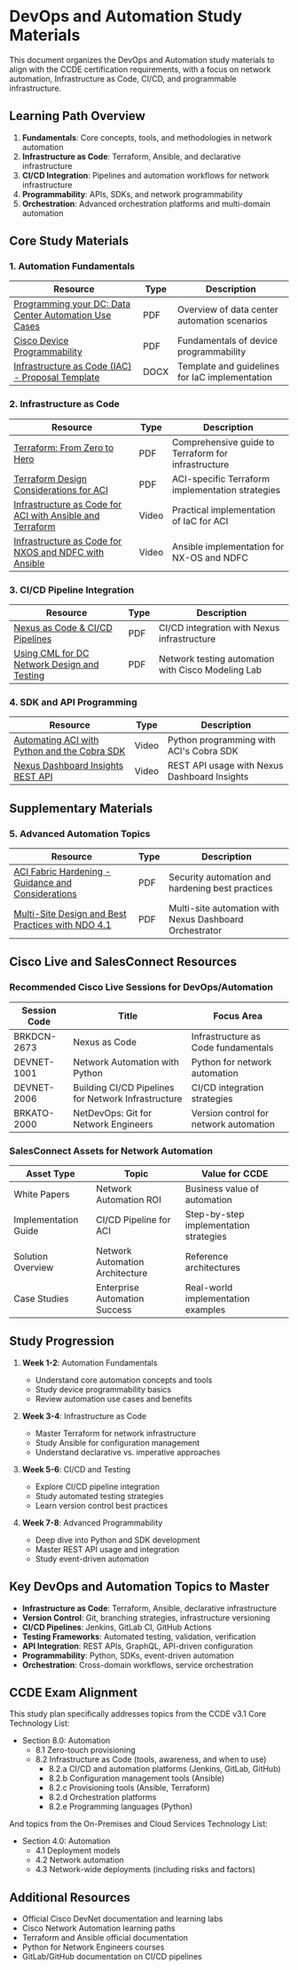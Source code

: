 # DevOps and Automation Study Materials

This document organizes the DevOps and Automation study materials to align with the CCDE certification requirements, with a focus on network automation, Infrastructure as Code, CI/CD, and programmable infrastructure.

## Learning Path Overview

1. **Fundamentals**: Core concepts, tools, and methodologies in network automation
2. **Infrastructure as Code**: Terraform, Ansible, and declarative infrastructure
3. **CI/CD Integration**: Pipelines and automation workflows for network infrastructure 
4. **Programmability**: APIs, SDKs, and network programmability
5. **Orchestration**: Advanced orchestration platforms and multi-domain automation

## Core Study Materials

### 1. Automation Fundamentals

| Resource                                                                                                                                                                  | Type | Description                                    |
| ------------------------------------------------------------------------------------------------------------------------------------------------------------------------- | ---- | ---------------------------------------------- |
| [Programming your DC: Data Center Automation Use Cases](./Cisco_Sales_ACI_AI/PIW%20-%20Programming%20your%20DC_%20Data%20Center%20Automation%20Use%20Cases%20-%20PDF.PDF) | PDF  | Overview of data center automation scenarios   |
| [Cisco Device Programmability](./Cisco_Sales_ACI_AI/PIW%20-%20Tech%20-%20Cisco%20Device%20Programmability-PDF.PDF)                                                        | PDF  | Fundamentals of device programmability         |
| [Infrastructure as Code (IAC) - Proposal Template](./Cisco_Sales_ACI_AI/Infrastructure%20as%20Code%20(IAC)%20-%20Proposal%20Template%20for%20Partner%20Sales.DOCX)        | DOCX | Template and guidelines for IaC implementation |

### 2. Infrastructure as Code

| Resource                                                                                                                                                        | Type  | Description                                         |
| --------------------------------------------------------------------------------------------------------------------------------------------------------------- | ----- | --------------------------------------------------- |
| [Terraform: From Zero to Hero](./Cisco_Sales_ACI_AI/EMEAR%20DC%20PVT%202021_Terraform_%20from%20zero%20to%20hero%20-%20PDF.PDF)                                 | PDF   | Comprehensive guide to Terraform for infrastructure |
| [Terraform Design Considerations for ACI](./Cisco_Sales_ACI_AI/EMEA%20DC%20PVT%20Nov%202023_Terraform%20design%20considerations%20for%20ACI%20-%20PDF.PDF)      | PDF   | ACI-specific Terraform implementation strategies    |
| [Infrastructure as Code for ACI with Ansible and Terraform](./Cisco_Sales_ACI_AI/Infrastructure%20as%20Code%20for%20ACI%20with%20Ansible%20and%20Terraform.MP4) | Video | Practical implementation of IaC for ACI             |
| [Infrastructure as Code for NXOS and NDFC with Ansible](./Cisco_Sales_ACI_AI/Infrastructure%20as%20code%20for%20NXOS%20and%20NDFC%20with%20Ansible.MP4)         | Video | Ansible implementation for NX-OS and NDFC           |

### 3. CI/CD Pipeline Integration

| Resource                                                                                                                                                                        | Type | Description                                        |
| ------------------------------------------------------------------------------------------------------------------------------------------------------------------------------- | ---- | -------------------------------------------------- |
| [Nexus as Code & CI/CD Pipelines](./Cisco_Sales_ACI_AI/EMEA%20DC%20PVT%20Jun%202023_Nexus%20as%20Code%20%26%20CI_CD%20pipelines...%20-%20PDF.PDF)                               | PDF  | CI/CD integration with Nexus infrastructure        |
| [Using CML for DC Network Design and Testing](./Cisco_Sales_ACI_AI/EMEA%20DC%20PVT%20May%202024_Tectorial_%20Using%20CML%20for%20DC%20Network%20Design%20and%20Testing-PDF.PDF) | PDF  | Network testing automation with Cisco Modeling Lab |

### 4. SDK and API Programming

| Resource                                                                                                                                                  | Type  | Description                                  |
| --------------------------------------------------------------------------------------------------------------------------------------------------------- | ----- | -------------------------------------------- |
| [Automating ACI with Python and the Cobra SDK](./Cisco_Sales_ACI_AI/PIW%20-%20Automating%20ACI%20with%20python%20and%20the%20cobra%20SDK%20-%20Video.MP4) | Video | Python programming with ACI's Cobra SDK      |
| [Nexus Dashboard Insights REST API](./Cisco_Sales_ACI_AI/Say%20hello%20to%20Nexus%20Dashboard%20Insights%20REST%20API.MP4)                                | Video | REST API usage with Nexus Dashboard Insights |

## Supplementary Materials

### 5. Advanced Automation Topics

| Resource                                                                                                                                                                             | Type | Description                                             |
| ------------------------------------------------------------------------------------------------------------------------------------------------------------------------------------ | ---- | ------------------------------------------------------- |
| [ACI Fabric Hardening - Guidance and Considerations](./Cisco_Sales_ACI_AI/EMEA%20DC%20PVT%20Nov%202023_ACI%20Fabric%20Hardening%20-%20Guidance%20and%20Considerations%20-%20PDF.PDF) | PDF  | Security automation and hardening best practices        |
| [Multi-Site Design and Best Practices with NDO 4.1](./Cisco_Sales_ACI_AI/EMEA%20DC%20PVT%20Jun%202023_Multi-Site%20Design%20and%20Best%20Practices%20with%20NDO%204.1%20-%20PDF.PDF) | PDF  | Multi-site automation with Nexus Dashboard Orchestrator |

## Cisco Live and SalesConnect Resources

### Recommended Cisco Live Sessions for DevOps/Automation

| Session Code | Title                                               | Focus Area                             |
| ------------ | --------------------------------------------------- | -------------------------------------- |
| BRKDCN-2673  | Nexus as Code                                       | Infrastructure as Code fundamentals    |
| DEVNET-1001  | Network Automation with Python                      | Python for network automation          |
| DEVNET-2006  | Building CI/CD Pipelines for Network Infrastructure | CI/CD integration strategies           |
| BRKATO-2000  | NetDevOps: Git for Network Engineers                | Version control for network automation |

### SalesConnect Assets for Network Automation

| Asset Type           | Topic                           | Value for CCDE                         |
| -------------------- | ------------------------------- | -------------------------------------- |
| White Papers         | Network Automation ROI          | Business value of automation           |
| Implementation Guide | CI/CD Pipeline for ACI          | Step-by-step implementation strategies |
| Solution Overview    | Network Automation Architecture | Reference architectures                |
| Case Studies         | Enterprise Automation Success   | Real-world implementation examples     |

## Study Progression

1. **Week 1-2**: Automation Fundamentals
   - Understand core automation concepts and tools
   - Study device programmability basics
   - Review automation use cases and benefits

2. **Week 3-4**: Infrastructure as Code
   - Master Terraform for network infrastructure
   - Study Ansible for configuration management
   - Understand declarative vs. imperative approaches

3. **Week 5-6**: CI/CD and Testing
   - Explore CI/CD pipeline integration
   - Study automated testing strategies
   - Learn version control best practices

4. **Week 7-8**: Advanced Programmability
   - Deep dive into Python and SDK development
   - Master REST API usage and integration
   - Study event-driven automation

## Key DevOps and Automation Topics to Master

- **Infrastructure as Code**: Terraform, Ansible, declarative infrastructure
- **Version Control**: Git, branching strategies, infrastructure versioning
- **CI/CD Pipelines**: Jenkins, GitLab CI, GitHub Actions
- **Testing Frameworks**: Automated testing, validation, verification
- **API Integration**: REST APIs, GraphQL, API-driven configuration
- **Programmability**: Python, SDKs, event-driven automation
- **Orchestration**: Cross-domain workflows, service orchestration

## CCDE Exam Alignment

This study plan specifically addresses topics from the CCDE v3.1 Core Technology List:

- Section 8.0: Automation
  - 8.1 Zero-touch provisioning
  - 8.2 Infrastructure as Code (tools, awareness, and when to use)
    - 8.2.a CI/CD and automation platforms (Jenkins, GitLab, GitHub)
    - 8.2.b Configuration management tools (Ansible)
    - 8.2.c Provisioning tools (Ansible, Terraform)
    - 8.2.d Orchestration platforms
    - 8.2.e Programming languages (Python)

And topics from the On-Premises and Cloud Services Technology List:
- Section 4.0: Automation
  - 4.1 Deployment models
  - 4.2 Network automation
  - 4.3 Network-wide deployments (including risks and factors)

## Additional Resources

- Official Cisco DevNet documentation and learning labs
- Cisco Network Automation learning paths
- Terraform and Ansible official documentation
- Python for Network Engineers courses
- GitLab/GitHub documentation on CI/CD pipelines 